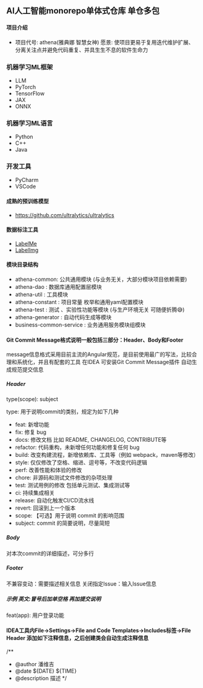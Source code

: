 ## AI人工智能monorepo单体式仓库 单仓多包

#### 项目介绍

- 项目代号: athena(雅典娜 智慧女神) 愿景: 使项目更易于复用迭代维护扩展、分离关注点并避免代码重复、并具生生不息的软件生命力

### 机器学习ML框架

- LLM
- PyTorch
- TensorFlow
- JAX
- ONNX

### 机器学习ML语言

- Python
- C++
- Java

### 开发工具

- PyCharm
- VSCode

#### 成熟的预训练模型

- https://github.com/ultralytics/ultralytics

#### 数据标注工具

- [LabelMe](https://github.com/wkentaro/labelme)
- [LabelImg ](https://github.com/heartexlabs/labelImg)

#### 模块目录结构

- athena-common: 公共通用模块 (与业务无关，大部分模块项目依赖需要)
- athena-dao  : 数据库通用配置层模块
- athena-util  : 工具模块
- athena-constant  : 项目常量 枚举和通用yaml配置模块
- athena-test : 测试 、实验性功能等模块 (与生产环境无关 可随便折腾😅)
- athena-generator : 自动代码生成等模块
- business-common-service : 业务通用服务模块组模块

#### Git Commit Message格式说明一般包括三部分：Header、Body和Footer

message信息格式采用目前主流的Angular规范，是目前使用最广的写法，比较合理和系统化，并且有配套的工具 在IDEA 可安装Git Commit Message插件 自动生成规范提交信息

##### Header

type(scope): subject

type: 用于说明commit的类别，规定为如下几种

- feat: 新增功能
- fix: 修复 bug
- docs: 修改文档 比如 README, CHANGELOG, CONTRIBUTE等
- refactor: 代码重构，未新增任何功能和修复任何 bug
- build: 改变构建流程，新增依赖库、工具等（例如 webpack，maven等修改）
- style: 仅仅修改了空格、缩进、逗号等，不改变代码逻辑
- perf: 改善性能和体验的修改
- chore: 非源码和测试文件修改的杂项处理
- test: 测试用例的修改 包括单元测试、集成测试等
- ci: 持续集成相关
- release: 自动化触发CI/CD流水线
- revert: 回滚到上一个版本
- scope: 【可选】用于说明 commit 的影响范围
- subject: commit 的简要说明，尽量简短

##### Body

对本次commit的详细描述，可分多行

##### Footer

不兼容变动：需要描述相关信息 关闭指定Issue：输入Issue信息

##### 示例 英文:冒号后加单空格 再加提交说明

feat(app): 用户登录功能

#### IDEA工具内File->Settings->File and Code Templates->Includes标签->File Header 添加如下注释信息，之后创建类会自动生成注释信息

/**
* @author 潘维吉
* @date ${DATE} ${TIME}
* @description 描述
*/